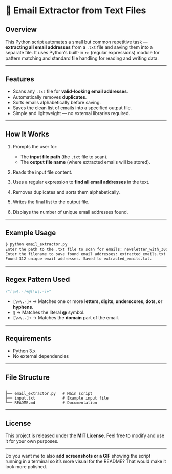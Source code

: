# 📧 Email Extractor from Text Files

## Overview

This Python script automates a small but common repetitive task — **extracting all email addresses** from a `.txt` file and saving them into a separate file.
It uses Python’s built-in `re` (regular expressions) module for pattern matching and standard file handling for reading and writing data.

---

## Features

* Scans any `.txt` file for **valid-looking email addresses**.
* Automatically removes **duplicates**.
* Sorts emails alphabetically before saving.
* Saves the clean list of emails into a specified output file.
* Simple and lightweight — no external libraries required.

---

## How It Works

1. Prompts the user for:

   * The **input file path** (the `.txt` file to scan).
   * The **output file name** (where extracted emails will be stored).
2. Reads the input file content.
3. Uses a regular expression to **find all email addresses** in the text.
4. Removes duplicates and sorts them alphabetically.
5. Writes the final list to the output file.
6. Displays the number of unique email addresses found.

---

## Example Usage

```bash
$ python email_extractor.py
Enter the path to the .txt file to scan for emails: newsletter_with_300+_emails.txt
Enter the filename to save found email addresses: extracted_emails.txt
Found 312 unique email addresses. Saved to extracted_emails.txt.
```

---

## Regex Pattern Used

```python
r"[\w\.-]+@[\w\.-]+"
```

* `[\w\.-]+` → Matches one or more **letters, digits, underscores, dots, or hyphens**.
* `@` → Matches the literal **@** symbol.
* `[\w\.-]+` → Matches the **domain** part of the email.

---

## Requirements

* Python 3.x
* No external dependencies

---

## File Structure

```
.
├── email_extractor.py   # Main script
├── input.txt            # Example input file
└── README.md            # Documentation
```

---

## License

This project is released under the **MIT License**.
Feel free to modify and use it for your own purposes.

---

Do you want me to also **add screenshots or a GIF** showing the script running in a terminal so it’s more visual for the README? That would make it look more polished.

